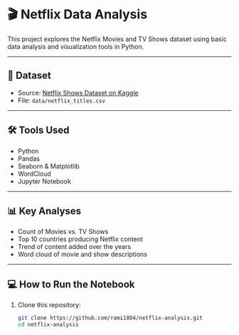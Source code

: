 # 🎬 Netflix Data Analysis 

This project explores the Netflix Movies and TV Shows dataset using basic data analysis and visualization tools in Python.

---

## 📁 Dataset

- Source: [Netflix Shows Dataset on Kaggle](https://www.kaggle.com/datasets/shivamb/netflix-shows)
- File: `data/netflix_titles.csv`

---

## 🛠️ Tools Used

- Python
- Pandas
- Seaborn & Matplotlib
- WordCloud
- Jupyter Notebook

---

## 📊 Key Analyses

- Count of Movies vs. TV Shows
- Top 10 countries producing Netflix content
- Trend of content added over the years
- Word cloud of movie and show descriptions

---

## 💻 How to Run the Notebook

1. Clone this repository:
   ```bash
   git clone https://github.com/rami1804/netflix-analysis.git
   cd netflix-analysis
